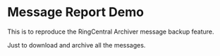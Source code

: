# Message Report Demo

This is to reproduce the RingCentral Archiver message backup feature.

Just to download and archive all the messages.
